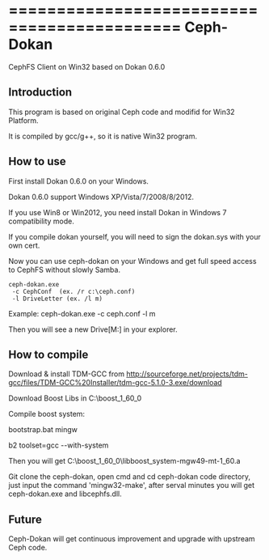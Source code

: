 ============================================
Ceph-Dokan
============================================

CephFS Client on Win32 based on Dokan 0.6.0


Introduction
-----------

This program is based on original Ceph code and modifid for Win32 Platform.

It is compiled by gcc/g++, so it is native Win32 program.


How to use
------------

First install Dokan 0.6.0 on your Windows.

Dokan 0.6.0 support Windows XP/Vista/7/2008/8/2012.

If you use Win8 or Win2012, you need install Dokan in Windows 7 compatibility mode.

If you compile dokan yourself, you will need to sign the dokan.sys with your own cert.

Now you can use ceph-dokan on your Windows and get full speed access to CephFS without slowly Samba.

    ceph-dokan.exe
     -c CephConf  (ex. /r c:\ceph.conf)
     -l DriveLetter (ex. /l m)

Example:  ceph-dokan.exe -c ceph.conf -l m

Then you will see a new Drive[M:] in your explorer.


How to compile
------------

Download & install TDM-GCC from http://sourceforge.net/projects/tdm-gcc/files/TDM-GCC%20Installer/tdm-gcc-5.1.0-3.exe/download

Download Boost Libs in C:\boost_1_60_0

Compile boost system:

bootstrap.bat mingw

b2 toolset=gcc --with-system

Then you will get C:\boost_1_60_0\libboost_system-mgw49-mt-1_60.a

Git clone the ceph-dokan, open cmd and cd ceph-dokan code directory, just input the command 'mingw32-make', after serval minutes you will get ceph-dokan.exe and libcephfs.dll.


Future
-----------
Ceph-Dokan will get continuous improvement and upgrade with upstream Ceph code.

